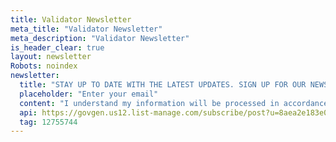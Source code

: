 ```yaml
---
title: Validator Newsletter
meta_title: "Validator Newsletter"
meta_description: "Validator Newsletter"
is_header_clear: true
layout: newsletter
Robots: noindex
newsletter:
  title: "STAY UP TO DATE WITH THE LATEST UPDATES. SIGN UP FOR OUR NEWSLETTER."
  placeholder: "Enter your email"
  content: "I understand my information will be processed in accordance with the [Privacy Policy](/privacy/), and I agree to the [Terms of Service](/terms/)."
  api: https://govgen.us12.list-manage.com/subscribe/post?u=8aea2e183e0168577db2fff30&amp;id=a458652cd2&amp;f_id=00ec09e9f0
  tag: 12755744
---
```

